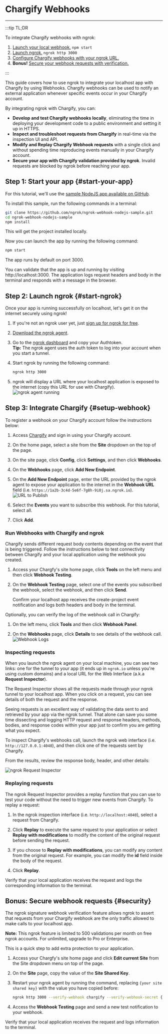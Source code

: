 # Chargify Webhooks
------------

:::tip TL;DR

To integrate Chargify webhooks with ngrok:
1. [Launch your local webhook.](#start-your-app) `npm start`
1. [Launch ngrok.](#start-ngrok) `ngrok http 3000`
1. [Configure Chargify webhooks with your ngrok URL.](#setup-webhook)
1. **Bonus!** [Secure your webhook requests with verification.](#security)

:::


This guide covers how to use ngrok to integrate your localhost app with Chargify by using Webhooks.
Chargify webhooks can be used to notify an external application whenever specific events occur in your Chargify account. 

By integrating ngrok with Chargify, you can:

- **Develop and test Chargify webhooks locally**, eliminating the time in deploying your development code to a public environment and setting it up in HTTPS.
- **Inspect and troubleshoot requests from Chargify** in real-time via the inspection UI and API.
- **Modify and Replay Chargify Webhook requests** with a single click and without spending time reproducing events manually in your Chargify account.
- **Secure your app with Chargify validation provided by ngrok**. Invalid requests are blocked by ngrok before reaching your app.


## **Step 1**: Start your app {#start-your-app}

For this tutorial, we'll use the [sample NodeJS app available on GitHub](https://github.com/ngrok/ngrok-webhook-nodejs-sample). 

To install this sample, run the following commands in a terminal:

```bash
git clone https://github.com/ngrok/ngrok-webhook-nodejs-sample.git
cd ngrok-webhook-nodejs-sample
npm install
```

This will get the project installed locally.

Now you can launch the app by running the following command: 

```bash
npm start
```

The app runs by default on port 3000. 

You can validate that the app is up and running by visiting http://localhost:3000. The application logs request headers and body in the terminal and responds with a message in the browser.


## **Step 2**: Launch ngrok {#start-ngrok}

Once your app is running successfully on localhost, let's get it on the internet securely using ngrok! 

1. If you're not an ngrok user yet, just [sign up for ngrok for free](https://ngrok.com/signup).

1. [Download the ngrok agent](https://ngrok.com/download).

1. Go to the [ngrok dashboard](https://dashboard.ngrok.com) and copy your Authtoken. <br />
    **Tip:** The ngrok agent uses the auth token to log into your account when you start a tunnel.
    
1. Start ngrok by running the following command:
    ```bash
    ngrok http 3000
    ```

1. ngrok will display a URL where your localhost application is exposed to the internet (copy this URL for use with Chargify).
    ![ngrok agent running](/img/integrations/launch_ngrok_tunnel.png)


## **Step 3**: Integrate Chargify {#setup-webhook}

To register a webhook on your Chargify account follow the instructions below:

1. Access [Chargify](https://www.chargify.com/) and sign in using your Chargify account.

1. On the home page, select a site from the **Site** dropdown on the top of the page.

1. On the site page, click **Config**, click **Settings**, and then click **Webhooks**.

1. On the **Webhooks** page, click **Add New Endpoint**.

1. On the **Add New Endpoint** page, enter the URL provided by the ngrok agent to expose your application to the internet in the **Webhook URL** field (i.e. `https://1a2b-3c4d-5e6f-7g8h-9i0j.sa.ngrok.io`).
    ![URL to Publish](img/ngrok_url_configuration_chargify.png)

1. Select the **Events** you want to subscribe this webhook. For this tutorial, select all.

1. Click **Add**.


### Run Webhooks with Chargify and ngrok

Chargify sends different request body contents depending on the event that is being triggered.
Follow the instructions below to test connectivity between Chargify and your local application using the webhook you created.

1. Access your Chargfy's site home page, click **Tools** on the left menu and then click **Webhook Testing**.

1. On the **Webhook Testing** page, select one of the events you subscribed the webhook, select the webhook, and then click **Send**. 

    Confirm your localhost app receives the create-project event notification and logs both headers and body in the terminal.

Optionally, you can verify the log of the webhook call in Chargify:

1. On the left menu, click **Tools** and then click **Webhook Panel**.

1. On the **Webhooks** page, click **Details** to see details of the webhook call. 
    ![Webhook Logs](img/ngrok_logs_chargify.png)


### Inspecting requests

When you launch the ngrok agent on your local machine, you can see two links: one for the tunnel to your app (it ends up in `ngrok.io` unless you're using custom domains) and a local URL for the Web Interface (a.k.a **Request Inspector**).

The Request Inspector shows all the requests made through your ngrok tunnel to your localhost app. When you click on a request, you can see details of both the request and the response.

Seeing requests is an excellent way of validating the data sent to and retrieved by your app via the ngrok tunnel. That alone can save you some time dissecting and logging HTTP request and response headers, methods, bodies, and response codes within your app just to confirm you are getting what you expect.

To inspect Chargify's webhooks call, launch the ngrok web interface (i.e. `http://127.0.0.1:4040`), and then click one of the requests sent by Chargify.

From the results, review the response body, header, and other details:

![ngrok Request Inspector](img/ngrok_introspection_chargify_webhooks.png)


### Replaying requests

The ngrok Request Inspector provides a replay function that you can use to test your code without the need to trigger new events from Chargify. To replay a request:

1. In the ngrok inspection interface (i.e. `http://localhost:4040`), select a request from Chargify.

1. Click **Replay** to execute the same request to your application or select **Replay with modifications** to modify the content of the original request before sending the request.

1. If you choose to **Replay with modifications**, you can modify any content from the original request. For example, you can modify the **id** field inside the body of the request.

1. Click **Replay**.

Verify that your local application receives the request and logs the corresponding information to the terminal.


## **Bonus**: Secure webhook requests {#security}

The ngrok signature webhook verification feature allows ngrok to assert that requests from your Chargify webhook are the only traffic allowed to make calls to your localhost app.

**Note:** This ngrok feature is limited to 500 validations per month on free ngrok accounts. For unlimited, upgrade to Pro or Enterprise.

This is a quick step to add extra protection to your application.

1. Access your Chargfy's site home page and click **Edit current Site** from the Site dropdown menu on top of the page.

1. On the **Site** page, copy the value of the **Site Shared Key**.

1. Restart your ngrok agent by running the command, replacing `{your site shared key}` with the value you have copied before:
    ```bash
    ngrok http 3000 --verify-webhook chargify --verify-webhook-secret {your site shared key}
    ```

1. Access the **Webhook Testing** page and send a new test notification to your webhook.

Verify that your local application receives the request and logs information to the terminal.
